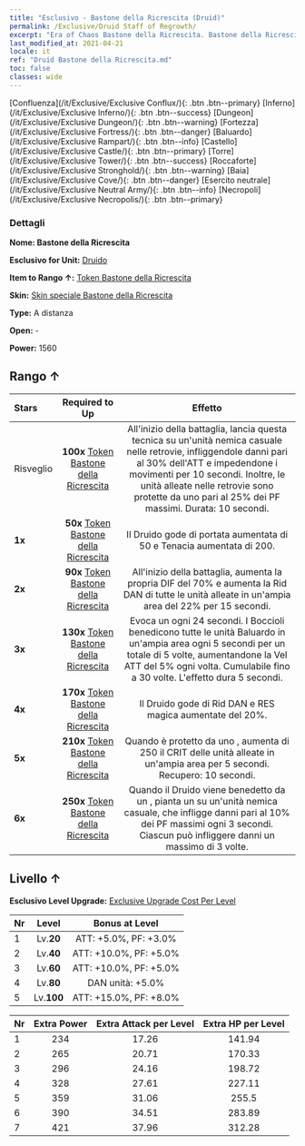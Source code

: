 ```yaml
---
title: "Esclusivo - Bastone della Ricrescita (Druid)"
permalink: /Exclusive/Druid Staff of Regrowth/
excerpt: "Era of Chaos Bastone della Ricrescita. Bastone della Ricrescita. Era of Chaos Esclusivo Bastone della Ricrescita. Druido Esclusivo."
last_modified_at: 2021-04-21
locale: it
ref: "Druid Bastone della Ricrescita.md"
toc: false
classes: wide
---
```

 [Confluenza](/it/Exclusive/Exclusive Conflux/){: .btn .btn--primary} [Inferno](/it/Exclusive/Exclusive Inferno/){: .btn .btn--success} [Dungeon](/it/Exclusive/Exclusive Dungeon/){: .btn .btn--warning} [Fortezza](/it/Exclusive/Exclusive Fortress/){: .btn .btn--danger} [Baluardo](/it/Exclusive/Exclusive Rampart/){: .btn .btn--info} [Castello](/it/Exclusive/Exclusive Castle/){: .btn .btn--primary} [Torre](/it/Exclusive/Exclusive Tower/){: .btn .btn--success} [Roccaforte](/it/Exclusive/Exclusive Stronghold/){: .btn .btn--warning} [Baia](/it/Exclusive/Exclusive Cove/){: .btn .btn--danger} [Esercito neutrale](/it/Exclusive/Exclusive Neutral Army/){: .btn .btn--info} [Necropoli](/it/Exclusive/Exclusive Necropolis/){: .btn .btn--primary} 

### Dettagli
 **Nome: Bastone della Ricrescita** 

 **Esclusivo for Unit:** [Druido](/it/units/Druid/) 

 **Item to Rango ↑:** [Token Bastone della Ricrescita](/it/Items/con_977/)

 **Skin:** [Skin speciale Bastone della Ricrescita](/it/Items/con_645/)

 **Type:** A distanza

 **Open:** -

 **Power:** 1560

## Rango ↑

  |     Stars    |  Required to Up | Effetto |
  |:-------------|:---------------:|:---------------:|
  |  Risveglio  | **100x** [Token Bastone della Ricrescita](/it/Items/con_977/) | <Frusta di liane> All'inizio della battaglia, lancia questa tecnica su un'unità nemica casuale nelle retrovie, infliggendole danni pari al 30% dell'ATT e impedendone i movimenti per 10 secondi. Inoltre, le unità alleate nelle retrovie sono protette da uno <scudo> pari al 25% dei PF massimi. Durata: 10 secondi. |
  | **1x** <i class="fas fa-star"/> | **50x** [Token Bastone della Ricrescita](/it/Items/con_977/) | Il Druido gode di portata aumentata di 50 e Tenacia aumentata di 200. |
  | **2x** <i class="fas fa-star"/> | **90x** [Token Bastone della Ricrescita](/it/Items/con_977/) | All'inizio della battaglia, aumenta la propria DIF del 70% e aumenta la Rid DAN di tutte le unità alleate in un'ampia area del 22% per 15 secondi. |
  | **3x** <i class="fas fa-star"/> | **130x** [Token Bastone della Ricrescita](/it/Items/con_977/) | <Bocciolo> Evoca un <Bocciolo> ogni 24 secondi. I Boccioli benedicono tutte le unità Baluardo in un'ampia area ogni 5 secondi per un totale di 5 volte, aumentandone la Vel ATT del 5% ogni volta. Cumulabile fino a 30 volte. L'effetto dura 5 secondi. |
  | **4x** <i class="fas fa-star"/> | **170x** [Token Bastone della Ricrescita](/it/Items/con_977/) | Il Druido gode di Rid DAN e RES magica aumentate del 20%. |
  | **5x** <i class="fas fa-star"/> | **210x** [Token Bastone della Ricrescita](/it/Items/con_977/) | Quando è protetto da uno <scudo>, aumenta di 250 il CRIT delle unità alleate in un'ampia area per 5 secondi. Recupero: 10 secondi. |
  | **6x** <i class="fas fa-star"/> | **250x** [Token Bastone della Ricrescita](/it/Items/con_977/) | <Seme vampirico> Quando il Druido viene benedetto da un <Bocciolo>, pianta un <Seme vampirico> su un'unità nemica casuale, che infligge danni pari al 10% dei PF massimi ogni 3 secondi. Ciascun <Seme vampirico> può infliggere danni un massimo di 3 volte. |


## Livello ↑
 **Esclusivo Level Upgrade:** [Exclusive Upgrade Cost Per Level](/Exclusive/ExclusiveUpgradeCostPerLevel/)

  |  Nr  |   Level  | Bonus at Level |
  |:-----|:--------:|:--------------:|
  | 1 | Lv.**20** | ATT: +5.0%, PF: +3.0% |
  | 2 | Lv.**40** | ATT: +10.0%, PF: +5.0% |
  | 3 | Lv.**60** | ATT: +10.0%, PF: +5.0% |
  | 4 | Lv.**80** | DAN unità: +5.0% |
  | 5 | Lv.**100** | ATT: +15.0%, PF: +8.0% |


  |  Nr  |  Extra Power | Extra Attack per Level | Extra HP per Level |
  |:-----|:--------:|:--------:|:--------:|
  | 1 | 234 | 17.26 | 141.94 |
  | 2 | 265 | 20.71 | 170.33 |
  | 3 | 296 | 24.16 | 198.72 |
  | 4 | 328 | 27.61 | 227.11 |
  | 5 | 359 | 31.06 | 255.5 |
  | 6 | 390 | 34.51 | 283.89 |
  | 7 | 421 | 37.96 | 312.28 |


